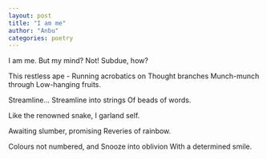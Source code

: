 ```yaml
---
layout: post
title: "I am me"
author: "Anbu"
categories: poetry
---
```

I am me.
But my mind? Not!
Subdue, how?

This restless ape -
Running acrobatics on
Thought branches
Munch-munch through
Low-hanging fruits.

Streamline...
Streamline into strings
Of beads of words.

Like the renowned snake,
I garland self.

Awaiting slumber, promising
Reveries of rainbow.

Colours not numbered, and
Snooze into oblivion
With a determined smile.